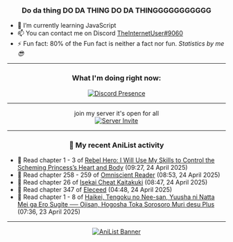 <div align="center">

### Do da thing DO DA THING DO DA THINGGGGGGGGGGG
</div>

- 🌱 I’m currently learning JavaScript
- 📫 You can contact me on Discord [TheInternetUser#9060](https://discord.com/users/534117072796385300)
- ⚡ Fun fact: 80% of the Fun fact is neither a fact nor fun. _Statistics by me 😎_
<hr>

<div align="center">

### What I'm doing right now:
[![Discord Presence](https://lanyard.cnrad.dev/api/534117072796385300)](https://discord.com/users/534117072796385300)
<hr>

join my server it's open for all <br>
[![Server Invite](https://invidget.switchblade.xyz/bfYgVHxrSs)](https://discord.gg/bfYgVHxrSs)

<hr>
  
### 🌸 My recent AniList activity

</div>

<!-- ANILIST_ACTIVITY:start -->

-   📖 Read chapter 1 - 3 of [Rebel Hero: I Will Use My Skills to Control the Scheming Princess’s Heart and Body](https://anilist.co/manga/167759) (09:27, 24 April 2025)
-   📖 Read chapter 258 - 259 of [Omniscient Reader](https://anilist.co/manga/119257) (08:53, 24 April 2025)
-   📖 Read chapter 26 of [Isekai Cheat Kaitakuki](https://anilist.co/manga/117767) (08:47, 24 April 2025)
-   📖 Read chapter 347 of [Eleceed](https://anilist.co/manga/106929) (04:48, 24 April 2025)
-   📖 Read chapter 1 - 8 of [Haikei, Tengoku no Nee-san, Yuusha ni Natta Mei ga Ero Sugite ── Ojisan, Hogosha Toka Sorosoro Muri desu Plus](https://anilist.co/manga/187654) (07:36, 23 April 2025)

<!-- ANILIST_ACTIVITY:end -->
<hr>

<div align="center">

[![AniList Banner](https://img.anili.st/User/929966)](https://anilist.co/user/TheInternetUser)

<!-- ![Profile views](https://gpvc.arturio.dev/TheInternetUse7) Since 2023-01-09 -->
<br>


</div>

